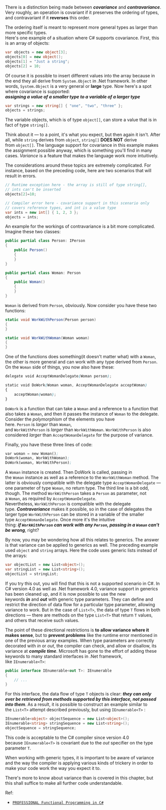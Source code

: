 There is a distinction being made between _**covariance**_ and _**contravariance**_.  
Very roughly, an operation is covariant if it preserves the ordering of types, and contravariant if it **reverses** this order.

The ordering itself is meant to represent more general types as larger than more specific types.  
Here's one example of a situation where C# supports covariance. First, this is an array of objects:

```csharp
var objects = new object[3];
objects[0] = new object();
objects[1] = "Just a string";
objects[2] = 10;
```

Of course it is possible to insert different values into the array because in the end they all derive from `System.Object` in .Net framework. In other words, `System.Object` is a very general or **large** type. Now here's a spot where covariance is supported:  
_**assigning a value of a smaller type to a variable of a larger type**_

```csharp
var strings = new string[] { "one", "two", "three" };
objects = strings;
```

The variable objects, which is of type `object[]`, can store a value that is in fact of type `string[]`.

Think about it — to a point, it's what you expect, but then again it isn't. After all, while `string` derives from `object`, `string[]` **DOES NOT** derive from `object[]`. The language support for covariance in this example makes the assignment possible anyway, which is something you'll find in many cases. _Variance_ is a feature that makes the language work more intuitively.

The considerations around these topics are extremely complicated. For instance, based on the preceding code, here are two scenarios that will result in errors.

```csharp
// Runtime exception here - the array is still of type string[],
// ints can't be inserted
objects[2]=10;

// Compiler error here - covariance support in this scenario only
// covers reference types, and int is a value type
var ints = new int[] { 1, 2, 3 };
objects = ints;
```

An example for the workings of contravariance is a bit more complicated. Imagine these two classes:

```csharp
public partial class Person: IPerson 
{
    public Person() 
    {
    }
}

public partial class Woman: Person
{
    public Woman()
    {
    }
}
```

`Woman` is derived from `Person`, obviously. Now consider you have these two functions:

```csharp
static void WorkWithPerson(Person person)
{
}

static void WorkWithWoman(Woman woman)
{
}
```

One of the functions does something(it doesn't matter what) with a `Woman`, the other is more general and can work with any type derived from `Person`. On the `Woman` side of things, you now also have these:

```scss
delegate void AcceptWomanDelegate(Woman person);

static void DoWork(Woman woman, AcceptWomanDelegate acceptWoman)
{
    acceptWoman(woman);
}
```

`DoWork` is a function that can take a `Woman` and a reference to a function that also takes a `Woman`, and then it passes the instance of `Woman` to the delegate. Consider the _polymorphism_ of the elements you have here. `Person` is _larger_ than `Woman`, and `WorkWithPerson` is _larger_ than `WorkWithWoman`. `WorkWithPerson` is also considered _larger_ than `AcceptWomanDelegate` for the purpose of variance.

Finally, you have these three lines of code:

```lisp
var woman = new Woman();
DoWork(woman, WorkWithWoman);
DoWork(woman, WorkWithPerson);
```

A `Woman` instance is created. Then DoWork is called, passing in the `Woman` instance as well as a reference to the `WorkWithWoman` method. The latter is obviously compatible with the delegate type `AcceptWomanDelegate` — one parameter of type `Woman`, no return type. The third line is a bit odd, though. The method `WorkWithPerson` takes a `Person` as parameter, not a `Woman`, as required by `AcceptWomanDelegate`. Nevertheless, `WorkWithPerson` is compatible with the delegate type. _**Contravariance**_ makes it possible, so in the case of delegates the larger type `WorkWithPerson` can be stored in a variable of the smaller type `AcceptWomanDelegate`. Once more it's the intuitive thing: _**if `WorkWithPerson` can work with any `Person`, passing in a `Woman` can't be wrong**_, right?

By now, you may be wondering how all this relates to generics. The answer is that variance can be applied to generics as well. The preceding example used `object` and `string` arrays. Here the code uses generic lists instead of the arrays:

```csharp
var objectList = new List<object>();
var stringList = new List<string>();
objectList = stringList;
```

If you try this out, you will find that this is not a supported scenario in C#. In C# version 4.0 as well as .Net framework 4.0, variance support in generics has been cleaned up, and it is now possible to use the new keywords _**in**_ and _**out**_ with generic type parameters. They can define and restrict the direction of data flow for a particular type parameter, allowing variance to work. But in the case of `List<T>`, the data of type `T` flows in both directions — there are methods on the type `List<T>` that return `T` values, and others that receive such values.

The point of these directional restrictions is **to allow variance where it makes sense**, but to **prevent problems** like the runtime error mentioned in one of the previous array examples. When type parameters are correctly decorated with _in_ or _out_, the compiler can check, and allow or disallow, its variance at _**compile time**_. Microsoft has gone to the effort of adding these keywords to many standard interfaces in .Net framework, like `IEnumerable<T>`:

```csharp
public interface IEnumerable<out T>: IEnumerable
{
    // ...
}
```

For this interface, the data flow of type `T` objects is clear: _**they can only ever be retrieved from methods supported by this interface, not passed into them**_. As a result, it is possible to construct an example similar to the `List<T>` attempt described previously, but using `IEnumerable<T>` :

```csharp
IEnumerable<object> objectSequence = new List<object>();
IEnumerable<string> stringSequence = new List<string>();
objectSequence = stringSequence;
```

This code is acceptable to the C# compiler since version 4.0 because `IEnumerable<T>` is covariant due to the _out_ specifier on the type parameter `T`.

When working with generic types, it is important to be aware of variance and the way the compiler is applying various kinds of trickery in order to make your code work the way you expect it to.

There's more to know about variance than is covered in this chapter, but this shall suffice to make all further code understandable.

Ref:

- [`PROFESSIONAL Functional Programming in C#`](https://rads.stackoverflow.com/amzn/click/com/0470744588)